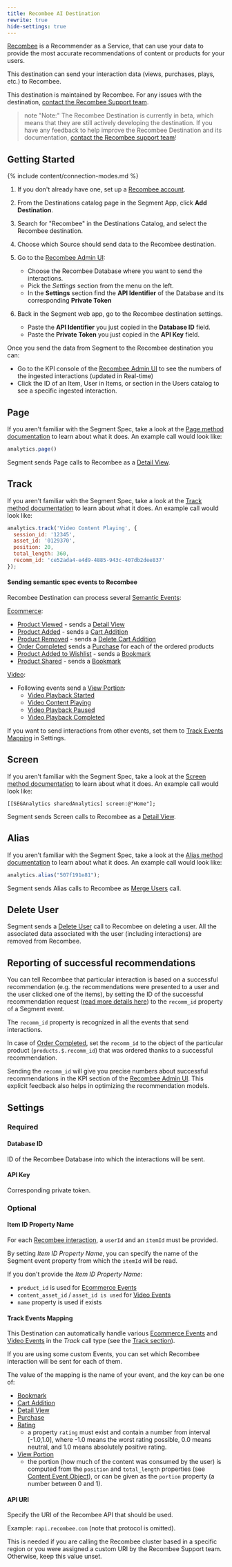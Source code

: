 ```yaml
---
title: Recombee AI Destination
rewrite: true
hide-settings: true
---
```


[Recombee](https://recombee.com/?utm_source=segmentio&utm_medium=docs&utm_campaign=partners) is a Recommender as a Service, that can use your data to provide the most accurate recommendations of content or products for your users.

This destination can send your interaction data (views, purchases, plays, etc.) to Recombee.

This destination is maintained by Recombee. For any issues with the destination, [contact the Recombee Support team](mailto:support@recombee.com).

> note "Note:"
> The Recombee Destination is currently in beta, which means that they are still actively developing the destination. If you have any feedback to help improve the Recombee Destination and its documentation, [contact the Recombee support team](mailto:support@recombee.com)!


## Getting Started

{% include content/connection-modes.md %} 

1. If you don't already have one, set up a [Recombee account](https://recombee.com/?utm_source=segmentio&utm_medium=docs&utm_campaign=partners).

1. From the Destinations catalog page in the Segment App, click **Add Destination**.
2. Search for "Recombee" in the Destinations Catalog, and select the Recombee destination.
3. Choose which Source should send data to the Recombee destination.
4. Go to the [Recombee Admin UI](https://admin.recombee.com):
   - Choose the Recombee Database where you want to send the interactions.
   - Pick the *Settings* section from the menu on the left.
   - In the **Settings** section find the **API Identifier** of the Database and its corresponding **Private Token**
5. Back in the Segment web app, go to the Recombee destination settings.
    - Paste the **API Identifier** you just copied in the **Database ID** field.
    - Paste the **Private Token** you just copied in the **API Key** field.

Once you send the data from Segment to the Recombee destination you can:
   - Go to the KPI console of the [Recombee Admin UI](https://admin.recombee.com) to see the numbers of the ingested interactions (updated in Real-time)
   - Click the ID of an Item, User in Items, or section in the Users catalog to see a specific ingested interaction.


## Page

If you aren't familiar with the Segment Spec, take a look at the [Page method documentation](https://segment.com/docs/connections/spec/page/) to learn about what it does. An example call would look like:

```js
analytics.page()
```

Segment sends Page calls to Recombee as a [Detail View](https://docs.recombee.com/api.html#add-detail-view). 


## Track

If you aren't familiar with the Segment Spec, take a look at the [Track method documentation](https://segment.com/docs/connections/spec/track/) to learn about what it does. An example call would look like:

```js
analytics.track('Video Content Playing', {
  session_id: '12345',
  asset_id: '0129370',
  position: 20,
  total_length: 360,
  recomm_id: 'ce52ada4-e4d9-4885-943c-407db2dee837'
});
```

#### Sending semantic spec events to Recombee
Recombee Destination can process several [Semantic Events](https://segment.com/docs/connections/spec/semantic/):

[Ecommerce](https://segment.com/docs/connections/spec/ecommerce/v2/):
 - [Product Viewed](https://segment.com/docs/connections/spec/ecommerce/v2/#product-viewed) - sends a [Detail View](https://docs.recombee.com/api.html#add-detail-view)
 - [Product Added](https://segment.com/docs/connections/spec/ecommerce/v2/#product-added) - sends a [Cart Addition](https://docs.recombee.com/api.html#add-cart-addition)
 - [Product Removed](https://segment.com/docs/connections/spec/ecommerce/v2/#product-removed) - sends a [Delete Cart Addition](https://docs.recombee.com/api.html#delete-cart-addition)
 - [Order Completed](https://segment.com/docs/connections/spec/ecommerce/v2/#order-completed) sends a [Purchase](https://docs.recombee.com/api.html#add-purchase) for each of the ordered products
- [Product Added to Wishlist](https://segment.com/docs/connections/spec/ecommerce/v2/#product-added) - sends a [Bookmark](https://docs.recombee.com/api.html#add-bookmark)
- [Product Shared](https://segment.com/docs/connections/spec/ecommerce/v2/#product-added) - sends a [Bookmark](https://docs.recombee.com/api.html#add-bookmark)

[Video](https://segment.com/docs/connections/spec/video/):
- Following events send a [View Portion](https://docs.recombee.com/api.html#set-view-portion):
    - [Video Playback Started](https://segment.com/docs/connections/spec/video/#video-playback-started)
    - [Video Content Playing](https://segment.com/docs/connections/spec/video/#video-content-playing)
    - [Video Playback Paused](https://segment.com/docs/connections/spec/video/#video-playback-paused)
    - [Video Playback Completed](https://segment.com/docs/connections/spec/video/#video-playback-completed)

If you want to send interactions from other events, set them to [Track Events Mapping](#Track-Events-Mapping) in Settings.

## Screen

If you aren't familiar with the Segment Spec, take a look at the [Screen method documentation](https://segment.com/docs/connections/spec/screen/) to learn about what it does. An example call would look like:

```obj-c
[[SEGAnalytics sharedAnalytics] screen:@"Home"];
```

Segment sends Screen calls to Recombee as a [Detail View](https://docs.recombee.com/api.html#add-detail-view). 


## Alias

If you aren't familiar with the Segment Spec, take a look at the [Alias method documentation](https://segment.com/docs/connections/spec/alias/) to learn about what it does. An example call would look like:

```js
analytics.alias("507f191e81");
```

Segment sends Alias calls to Recombee as [Merge Users](https://docs.recombee.com/api.html#merge-users) call.

## Delete User

Segment sends a [Delete User](https://docs.recombee.com/api.html#delete-user) call to Recombee on deleting a user.
All the associated data associated with the user (including interactions) are removed from Recombee.

## Reporting of successful recommendations
You can tell Recombee that particular interaction is based on a successful recommendation (e.g. the recommendations were presented to a user and the user clicked one of the items), by setting the ID of the successful recommendation request ([read more details here](https://docs.recombee.com/admin_ui.html#reported-metrics)) to the `recomm_id` property of a Segment event.


The `recomm_id` property is recognized in all the events that send interactions.

In case of [Order Completed](https://segment.com/docs/connections/spec/ecommerce/v2/#order-completed), set the `recomm_id` to the object of the particular product (`products.$.recomm_id`) that was ordered thanks to a successful recommendation.

Sending the `recomm_id` will give you precise numbers about successful recommendations in the KPI section of the [Recombee Admin UI](https://admin.recombee.com). This explicit feedback also helps in optimizing the recommendation models.

## Settings

### Required 

#### Database ID

ID of the Recombee Database into which the interactions will be sent.

#### API Key

Corresponding private token.

### Optional

#### Item ID Property Name

For each [Recombee interaction](https://docs.recombee.com/api.html#user-item-interactions), a `userId` and an `itemId` must be provided.

By setting *Item ID Property Name*, you can specify the name of the Segment event property from which the `itemId` will be read.

If you don't provide the *Item ID Property Name*:
- `product_id` is used for [Ecommerce Events](https://segment.com/docs/connections/spec/ecommerce/v2/)
- `content_asset_id` / `asset_id is used` for [Video Events](https://segment.com/docs/connections/spec/video/)
- `name` property is used if exists


#### Track Events Mapping

This Destination can automatically handle various [Ecommerce Events](https://segment.com/docs/connections/spec/ecommerce/v2/) and [Video Events](https://segment.com/docs/connections/spec/video/) in the *Track* call type (see the [Track section](#Track)).

If you are using some custom Events, you can set which Recombee interaction will be sent for each of them.

The value of the mapping is the name of your event, and the key can be one of:

- [Bookmark](https://docs.recombee.com/api.html#add-bookmark)
- [Cart Addition](https://docs.recombee.com/api.html#add-cart-addition)
- [Detail View](https://docs.recombee.com/api.html#add-detail-view)
- [Purchase](https://docs.recombee.com/api.html#add-purchase)
- [Rating](https://docs.recombee.com/api.html#ratings)
  - a property `rating` must exist and contain a number from interval [-1.0,1.0], where -1.0 means the worst rating possible, 0.0 means neutral, and 1.0 means absolutely positive rating.
- [View Portion](https://docs.recombee.com/api.html#set-view-portion)
  - the portion (how much of the content was consumed by the user) is computed from the `position` and `total_length` properties (see [Content Event Object](https://segment.com/docs/connections/spec/video/#content-event-object)), or can be given as the `portion` property (a number between 0 and 1).


#### API URI

Specify the URI of the Recombee API that should be used.

Example: `rapi.recombee.com`
(note that protocol is omitted).

This is needed if you are calling the Recombee cluster based in a specific region or you were assigned a custom URI by the Recombee Support team.
Otherwise, keep this value unset.
